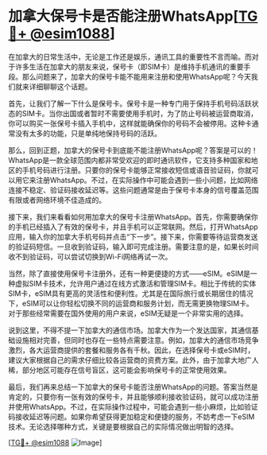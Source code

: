 # 加拿大保号卡是否能注册WhatsApp[[TG💪+ @esim1088](https://t.me/s/esim1088)]

在加拿大的日常生活中，无论是工作还是娱乐，通讯工具的重要性不言而喻。而对于许多生活在加拿大的朋友来说，保号卡（即SIM卡）是维持手机通讯的重要手段。那么问题来了，加拿大的保号卡能不能用来注册和使用WhatsApp呢？今天我们就来详细聊聊这个话题。

首先，让我们了解一下什么是保号卡。保号卡是一种专门用于保持手机号码活跃状态的SIM卡。当你出国或者暂时不需要使用手机时，为了防止号码被运营商取消，你可以购买一张保号卡插入手机中，这样就能确保你的号码不会被停用。这种卡通常没有太多的功能，只是单纯地保持号码的活跃。

那么，回到正题，加拿大的保号卡到底能不能注册WhatsApp呢？答案是可以的！WhatsApp是一款全球范围内都非常受欢迎的即时通讯软件，它支持多种国家和地区的手机号码进行注册。只要你的保号卡能够正常接收短信或语音验证码，你就可以用它来注册WhatsApp。不过，在实际操作中可能会遇到一些小问题，比如网络连接不稳定、验证码接收延迟等。这些问题通常是由于保号卡本身的信号覆盖范围有限或者网络环境不佳造成的。

接下来，我们来看看如何用加拿大的保号卡注册WhatsApp。首先，你需要确保你的手机已经插入了有效的保号卡，并且手机可以正常联网。然后，打开WhatsApp应用，输入你的加拿大手机号码并点击“下一步”。接下来，你需要等待运营商发送的验证码短信。一旦收到验证码，输入即可完成注册。需要注意的是，如果长时间收不到验证码，可以尝试切换到Wi-Fi网络再试一次。

当然，除了直接使用保号卡注册外，还有一种更便捷的方式——eSIM。eSIM是一种虚拟SIM卡技术，允许用户通过在线方式激活和管理SIM卡。相比于传统的实体SIM卡，eSIM具有更高的灵活性和便利性。尤其是在国际旅行或长期居住的情况下，eSIM可以让你轻松切换不同的运营商和服务计划，而无需更换物理SIM卡。对于那些经常需要在国外使用的用户来说，eSIM无疑是一个非常实用的选择。

说到这里，不得不提一下加拿大的通信市场。加拿大作为一个发达国家，其通信基础设施相对完善，但同时也存在一些特点需要注意。例如，加拿大的通信市场竞争激烈，各大运营商提供的套餐和服务各有千秋。因此，在选择保号卡或eSIM时，建议大家根据自己的需求仔细比较各运营商的资费方案。此外，由于加拿大地广人稀，部分地区可能存在信号盲区，这可能会影响保号卡的正常使用效果。

最后，我们再来总结一下加拿大的保号卡能否注册WhatsApp的问题。答案当然是肯定的，只要你有一张有效的保号卡，并且能够顺利接收验证码，就可以成功注册并使用WhatsApp。不过，在实际操作过程中，可能会遇到一些小麻烦，比如验证码接收延迟等问题。如果你希望获得更加稳定和便捷的服务，不妨考虑一下eSIM技术。无论选择哪种方式，关键是要根据自己的实际情况做出明智的选择。

[[TG💪+ @esim1088](https://t.me/s/esim1088) ![Image](https://i.postimg.cc/4NQfJmqS/Snipaste-2025-05-13-00-14-12.png)]